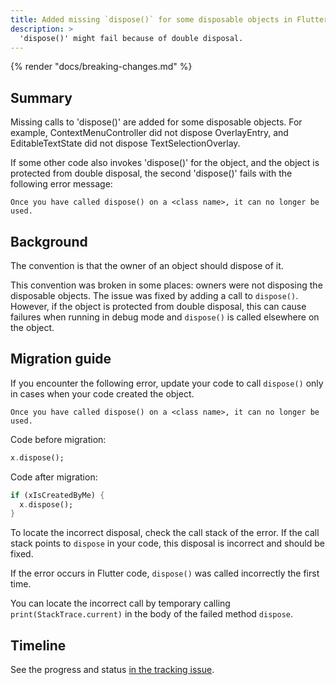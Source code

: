 ```yaml
---
title: Added missing `dispose()` for some disposable objects in Flutter
description: >
  'dispose()' might fail because of double disposal.
---
```


{% render "docs/breaking-changes.md" %}

## Summary

Missing calls to 'dispose()' are added for some disposable objects.
For example, ContextMenuController did not dispose OverlayEntry, 
and EditableTextState did not dispose TextSelectionOverlay.

If some other code also invokes 'dispose()' for the object,
and the object is protected from double disposal,
the second 'dispose()' fails with the following error message:

`Once you have called dispose() on a <class name>, it can no longer be used.` 

## Background

The convention is that the owner of an object should dispose of it.

This convention was broken in some places:
owners were not disposing the disposable objects.
The issue was fixed by adding a call to `dispose()`.
However, if the object is protected from double disposal,
this can cause failures when running in debug mode
and `dispose()` is called elsewhere on the object.

## Migration guide

If you encounter the following error, update your code to
call `dispose()` only in cases when your code created the object.

```plaintext
Once you have called dispose() on a <class name>, it can no longer be used.
```

Code before migration:

```dart
x.dispose();
```

Code after migration:

```dart
if (xIsCreatedByMe) {
  x.dispose();
}
```

To locate the incorrect disposal, check the call stack of the error. If the call stack points to `dispose`
in your code, this disposal is incorrect and should be fixed.

If the error occurs in Flutter code, `dispose()` was
called incorrectly the first time.

You can locate the incorrect call by temporary calling `print(StackTrace.current)`
in the body of the failed method `dispose`.

## Timeline

See the progress and status [in the tracking issue]({{site.repo.flutter}}/issues/134787).
